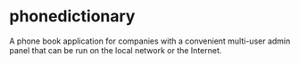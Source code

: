 # phonedictionary
 A phone book application for companies with a convenient multi-user admin panel that can be run on the local network or the Internet.
